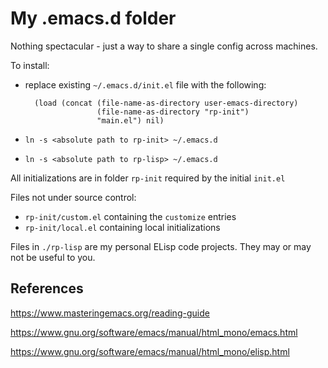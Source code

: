 
# My .emacs.d folder

Nothing spectacular - just a way to share a single config across machines.

To install:

- replace existing `~/.emacs.d/init.el` file with the following:

        (load (concat (file-name-as-directory user-emacs-directory)
                      (file-name-as-directory "rp-init")
                      "main.el") nil)

- `ln -s <absolute path to rp-init> ~/.emacs.d`
- `ln -s <absolute path to rp-lisp> ~/.emacs.d`

All initializations are in folder `rp-init` required by the initial `init.el`

Files not under source control:

- `rp-init/custom.el` containing the `customize` entries
- `rp-init/local.el` containing local initializations

Files in `./rp-lisp` are my personal ELisp code projects. They may or may not be useful to you.


## References

https://www.masteringemacs.org/reading-guide

https://www.gnu.org/software/emacs/manual/html_mono/emacs.html

https://www.gnu.org/software/emacs/manual/html_mono/elisp.html

